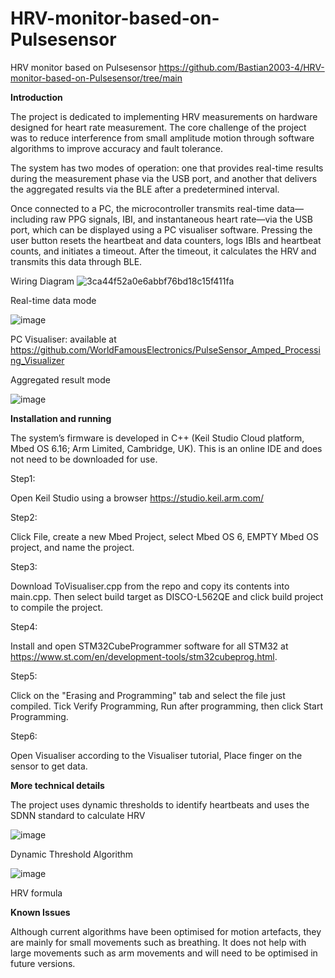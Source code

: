 # HRV-monitor-based-on-Pulsesensor
HRV monitor based on Pulsesensor
https://github.com/Bastian2003-4/HRV-monitor-based-on-Pulsesensor/tree/main

**Introduction**

The project is dedicated to implementing HRV measurements on hardware designed for heart rate measurement. The core challenge of the project was to reduce interference from small amplitude motion through software algorithms to improve accuracy and fault tolerance.

The system has two modes of operation: one that provides real-time results during the measurement phase via the USB port, and another that delivers the aggregated results via the BLE after a predetermined interval.

Once connected to a PC, the microcontroller transmits real-time data—including raw PPG signals, IBI, and instantaneous heart rate—via the USB port, which can be displayed using a PC visualiser software. Pressing the user button resets the heartbeat and data counters, logs IBIs and heartbeat counts, and initiates a timeout. After the timeout, it calculates the HRV and transmits this data through BLE.


Wiring Diagram
![3ca44f52a0e6abbf76bd18c15f411fa](https://github.com/Bastian2003-4/HRV-monitor-based-on-Pulsesensor/assets/115745326/ee46647a-835f-4e23-88bf-68ebe735b813)


Real-time data mode

![image](https://github.com/Bastian2003-4/HRV-monitor-based-on-Pulsesensor/assets/115745326/bb0772b8-d366-4b02-84f5-839d8a5a3712)

PC Visualiser: available at https://github.com/WorldFamousElectronics/PulseSensor_Amped_Processing_Visualizer

Aggregated result mode

![image](https://github.com/Bastian2003-4/HRV-monitor-based-on-Pulsesensor/assets/115745326/b94696b1-8d3b-4f4d-a6b2-bcf9eae07634)


**Installation and running**

The system’s firmware is developed in C++ (Keil Studio Cloud platform, Mbed OS 6.16; Arm Limited, Cambridge, UK). This is an online IDE and does not need to be downloaded for use.

Step1:

Open Keil Studio using a browser https://studio.keil.arm.com/

Step2:

Click File, create a new Mbed Project, select Mbed OS 6, EMPTY Mbed OS project, and name the project.

Step3:

Download ToVisualiser.cpp from the repo and copy its contents into main.cpp. Then select build target as DISCO-L562QE and click build project to compile the project.

Step4:

Install and open STM32CubeProgrammer software for all STM32 at https://www.st.com/en/development-tools/stm32cubeprog.html.

Step5:

Click on the "Erasing and Programming" tab and select the file just compiled. Tick Verify Programming, Run after programming, then click Start Programming.

Step6:

Open Visualiser according to the Visualiser tutorial, Place  finger on the sensor to get data.

**More technical details**

The project uses dynamic thresholds to identify heartbeats and uses the SDNN standard to calculate HRV

![image](https://github.com/Bastian2003-4/HRV-monitor-based-on-Pulsesensor/assets/115745326/a668fbb7-9d75-4377-aa67-afc66b8ddc40)

Dynamic Threshold Algorithm

![image](https://github.com/Bastian2003-4/HRV-monitor-based-on-Pulsesensor/assets/115745326/d3786b7c-6c40-493a-8fd0-204b299d2a9c)

HRV formula

**Known Issues**

Although current algorithms have been optimised for motion artefacts, they are mainly for small movements such as breathing. It does not help with large movements such as arm movements and will need to be optimised in future versions.
